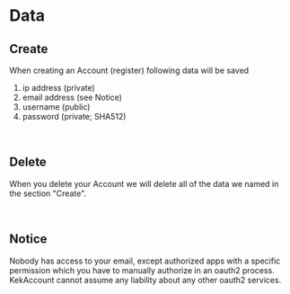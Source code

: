# Data
## Create
When creating an Account (register) following data will be saved
1. ip address (private)
2. email address (see Notice)
3. username (public)
4. password (private; SHA512)

<br>

## Delete
When you delete your Account we will delete all of the data we named in the section "Create".

<br>

## Notice
Nobody has access to your email, except authorized apps with a specific permission which you have to manually authorize in an oauth2 process. KekAccount cannot assume any liability about any other oauth2 services.